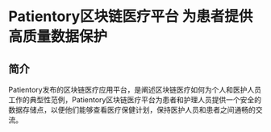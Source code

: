 # Patientory区块链医疗平台 为患者提供高质量数据保护
## 简介
Patientory发布的区块链医疗应用平台，是阐述区块链医疗如何为个人和医护人员工作的典型性范例，Patientory区块链医疗平台为患者和护理人员提供一个安全的数据存储点，以便他们能够查看医疗保健计划，保持医护人员和患者之间通畅的交流。

